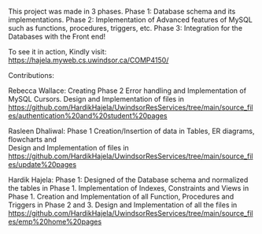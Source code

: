 This project was made in 3 phases. 
Phase 1:
Database schema and its implementations.
Phase 2:
Implementation of Advanced features of MySQL such as functions, procedures, triggers, etc.
Phase 3:
Integration for the Databases with the Front end! 

To see it in action, Kindly visit: https://hajela.myweb.cs.uwindsor.ca/COMP4150/

Contributions:

Rebecca Wallace: Creating Phase 2 Error handling and Implementation of MySQL Cursors.
Design and Implementation of files in https://github.com/HardikHajela/UwindsorResServices/tree/main/source_files/authentication%20and%20student%20pages

Rasleen Dhaliwal: Phase 1 Creation/Insertion of data in Tables, ER diagrams, flowcharts and  
Design and Implementation of files in https://github.com/HardikHajela/UwindsorResServices/tree/main/source_files/update%20pages

Hardik Hajela: Phase 1: Designed of the Database schema and normalized the tables in Phase 1. 
Implementation of Indexes, Constraints and Views in Phase 1. Creation and Implementation of all Function, Procedures and Triggers in Phase 2 and 3. 
Design and Implementation of all the files in https://github.com/HardikHajela/UwindsorResServices/tree/main/source_files/emp%20home%20pages

